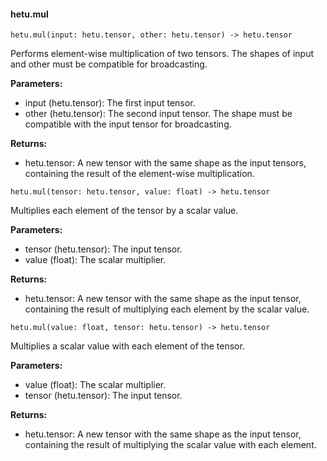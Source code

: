 #### hetu.mul

```
hetu.mul(input: hetu.tensor, other: hetu.tensor) -> hetu.tensor
```

Performs element-wise multiplication of two tensors. The shapes of input and other must be compatible for broadcasting.

**Parameters:**

* input (hetu.tensor): The first input tensor.
* other (hetu.tensor): The second input tensor. The shape must be compatible with the input tensor for broadcasting.

**Returns:**

* hetu.tensor: A new tensor with the same shape as the input tensors, containing the result of the element-wise multiplication.



```
hetu.mul(tensor: hetu.tensor, value: float) -> hetu.tensor
```

Multiplies each element of the tensor by a scalar value.

**Parameters:**

* tensor (hetu.tensor): The input tensor.
* value (float): The scalar multiplier.

**Returns:**

* hetu.tensor: A new tensor with the same shape as the input tensor, containing the result of multiplying each element by the scalar value.


```
hetu.mul(value: float, tensor: hetu.tensor) -> hetu.tensor
```

Multiplies a scalar value with each element of the tensor.

**Parameters:**

* value (float): The scalar multiplier.
* tensor (hetu.tensor): The input tensor.

**Returns:**

* hetu.tensor: A new tensor with the same shape as the input tensor, containing the result of multiplying the scalar value with each element.


